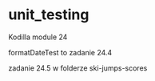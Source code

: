 # unit_testing
Kodilla module 24

formatDateTest to zadanie 24.4

zadanie 24.5 w folderze ski-jumps-scores

